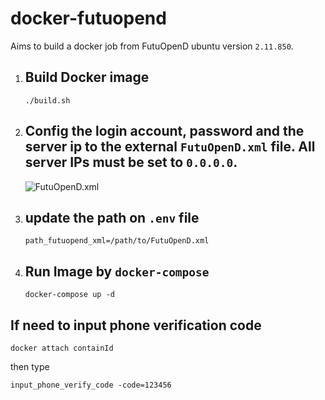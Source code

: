 # docker-futuopend
Aims to build a docker job from FutuOpenD ubuntu version `2.11.850`. 


1. ## Build Docker image
    `./build.sh` 

2. ## Config the login account, password and the server ip to the external `FutuOpenD.xml` file. All server IPs must be set to `0.0.0.0`.

    ![FutuOpenD.xml](https://github.com/hungchai/docker-futuopend/blob/master/sample.png)

3. ## update the path on `.env` file
    `path_futuopend_xml=/path/to/FutuOpenD.xml`

3. ## Run Image by `docker-compose`
    ```
    docker-compose up -d
    ```


## If need to input phone verification code
```
docker attach containId
```
then type
```
input_phone_verify_code -code=123456
```

